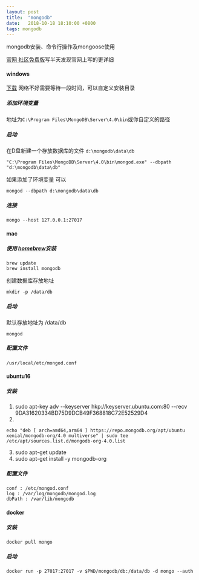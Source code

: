 ```yaml
---
layout: post
title:  "mongodb"
date:   2018-10-18 18:10:00 +0800
tags: mongodb
---
```


mongodb安装、命令行操作及mongoose使用

[官网 社区免费版](https://docs.mongodb.com/manual/administration/install-community/)写半天发现官网上写的更详细

#### windows
[下载](https://www.mongodb.com/download-center?initial=true#community) 网络不好需要等待一段时间，可以自定义安装目录

##### 添加环境变量
地址为``C:\Program Files\MongoDB\Server\4.0\bin``或你自定义的路径
##### 启动
在D盘新建一个存放数据库的文件 ``d:\mongodb\data\db``
```
"C:\Program Files\MongoDB\Server\4.0\bin\mongod.exe" --dbpath "d:\mongodb\data\db"
```
如果添加了环境变量 可以
```
mongod --dbpath d:\mongodb\data\db
```
##### 连接
```
mongo --host 127.0.0.1:27017
```
#### mac
##### 使用 [homebrew](https://brew.sh/)安装
```
brew update
brew install mongodb
```
创建数据库存放地址
```
mkdir -p /data/db
```
##### 启动
默认存放地址为 /data/db
```
mongod 
```
##### 配置文件
``/usr/local/etc/mongod.conf``

#### ubuntu16
##### 安装
1. sudo apt-key adv --keyserver hkp://keyserver.ubuntu.com:80 --recv 9DA31620334BD75D9DCB49F368818C72E52529D4
2. 
```
echo "deb [ arch=amd64,arm64 ] https://repo.mongodb.org/apt/ubuntu xenial/mongodb-org/4.0 multiverse" | sudo tee /etc/apt/sources.list.d/mongodb-org-4.0.list
```
3. sudo apt-get update
4. sudo apt-get install -y mongodb-org
##### 配置文件
```
conf : /etc/mongod.conf
log : /var/log/mongodb/mongod.log
dbPath : /var/lib/mongodb
```
#### docker
##### 安装
```
docker pull mongo
```
##### 启动
```
docker run -p 27017:27017 -v $PWD/mongodb/db:/data/db -d mongo --auth
```



